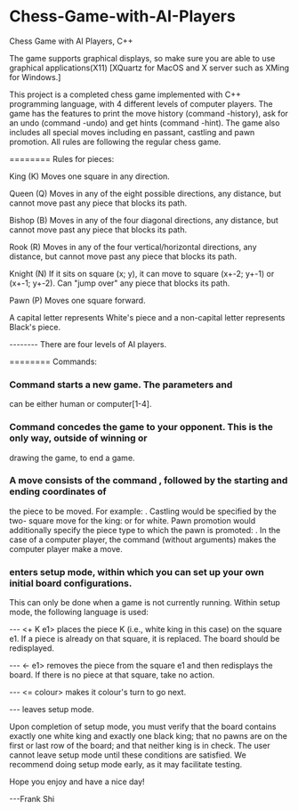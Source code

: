 # Chess-Game-with-AI-Players
Chess Game with AI Players, C++ 

The game supports graphical displays, so make sure you are able to use graphical applications(X11)
[XQuartz for MacOS and X server such as XMing for Windows.]

This project is a completed chess game implemented with C++ programming language, with 4 different levels of computer players. The game
has the features to print the move history (command -history), ask for an undo (command -undo) and get hints (command -hint).
The game also includes all special moves including en passant, castling and pawn promotion. All rules are following the regular chess game.

======== Rules for pieces:

King (K) Moves one square in any direction.

Queen (Q) Moves in any of the eight possible directions, any distance, but cannot move
past any piece that blocks its path.

Bishop (B) Moves in any of the four diagonal directions, any distance, but cannot move
past any piece that blocks its path.

Rook (R) Moves in any of the four vertical/horizontal directions, any distance, but cannot
move past any piece that blocks its path.

Knight (N) If it sits on square (x; y), it can move to square (x+-2; y+-1) or (x+-1; y+-2).
Can "jump over" any piece that blocks its path.

Pawn (P) Moves one square forward.

A capital letter represents White's piece and a non-capital letter represents Black's piece.

-------- There are four levels of AI players.

======== Commands: 

### Command <game white-player black-player> starts a new game. The parameters <white-player> and <black-player> 
can be either human or computer[1-4].

### Command <resign> concedes the game to your opponent. This is the only way, outside of winning or
drawing the game, to end a game.

### A move consists of the command <move>, followed by the starting and ending coordinates of
the piece to be moved. For example: <move e2 e4>. Castling would be specified by the two-
square move for the king: <move e1 g1> or <move e1 c1> for white. Pawn promotion would
additionally specify the piece type to which the pawn is promoted: <move e7 e8 Q>. In the
case of a computer player, the command <move> (without arguments) makes the computer
player make a move.

### <setup> enters setup mode, within which you can set up your own initial board configurations.
This can only be done when a game is not currently running. Within setup mode, the
following language is used:

--- <+ K e1> places the piece K (i.e., white king in this case) on the square e1. If a piece is
already on that square, it is replaced. The board should be redisplayed.

--- <- e1> removes the piece from the square e1 and then redisplays the board. If there is no
piece at that square, take no action.

--- <= colour> makes it colour's turn to go next.

--- <done> leaves setup mode.
 
Upon completion of setup mode, you must verify that the board contains exactly one white
king and exactly one black king; that no pawns are on the first or last row of the board; and
that neither king is in check. The user cannot leave setup mode until these conditions are
satisfied. We recommend doing setup mode early, as it may facilitate testing.

Hope you enjoy and have a nice day!

---Frank Shi
